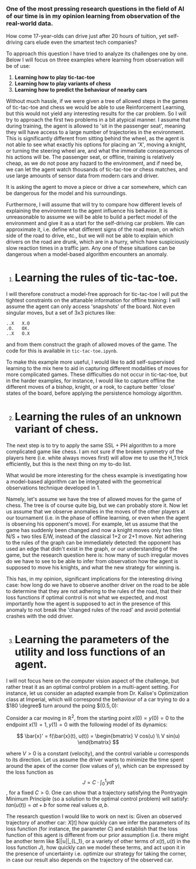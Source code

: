 ### One of the most pressing research questions in the field of AI of our time is in my opinion learning from observation of the real-world data.
 How come 17-year-olds can drive just after 20 hours of tuition, yet self-driving cars elude even the smartest tech companies? 

To approach this question I have tried to analyze its challenges one by one. Below I will focus on three examples where learning from observation will be of use: 
1. **Learning how to play tic-tac-toe**
2. **Learning how to play variants of chess**
3. **Learning how to predict the behaviour of nearby cars**

Without much hassle, if we were given a tree of allowed steps in the games of tic-tac-toe and chess we would be able to use Reinforcement Learning, but this would not yield any interesting results for the car problem. So I will try to approach the first two problems in a bit atypical manner. I assume that during training, the agent is allowed to 'sit in the passenger seat', meaning they will have access to a large number of trajectories in the environment. This is significantly different from sitting behind the wheel, as the agent is not able to see what exactly his options for placing an 'X', moving a knight, or turning the steering wheel are, and what the immediate consequences of his actions will be. The passenger seat, or offline, training is relatively cheap, as we do not pose any hazard to the environment, and if need be, we can let the agent watch thousands of tic-tac-toe or chess matches, and use large amounts of sensor data from modern cars and driver.

It is asking the agent to move a piece or drive a car somewhere, which can be dangerous for the model and his surroundings.

Furthermore, I will assume that will try to compare how different levels of explaining the environment to the agent influence his behavior. It is unreasonable to assume we will be able to build a perfect model of the environment and give it as a start for the self-driving car problem. We can approximate it, i.e. define what different signs of the road mean, on which side of the road to drive, etc., but we will not be able to explain which drivers on the road are drunk, which are in a hurry, which have suspiciously slow reaction times in a traffic jam.  Any one of these situations can be dangerous when a model-based algorithm encounters an anomaly. 

1. # Learning the rules of tic-tac-toe.
I will therefore construct a model-free approach for tic-tac-toe I will put the tightest constraints on the attanable information for offline training: I will assume the agent can only access 'snapshots' of the board. Not even singular moves, but a set of 3x3 pictures like:

```
..X   X.O
.O.   OX.
..X   O.X
```
and from them construct the graph of allowed moves of the game. The code for this is available in `tic-tac-toe.ipynb`.

To make this example more useful, I would like to add self-supervised learning to the mix here to aid in capturing different modalities of moves for more complicated games. These difficulties do not occur in tic-tac-toe, but in the harder examples, for instance, I would like to capture offline the different moves of a bishop, knight, or a rook, to capture better 'close' states of the board, before applying the persistence homology algorithm.


2. # Learning the rules of an unknown variant of chess. 
The next step is to try to apply the same SSL + PH algorithm to a more complicated game like chess. I am not sure if the broken symmetry of the players here (i.e. white always moves first) will allow me to use the H_1 trick efficiently, but this is the next thing on my to-do list. 

What would be more interesting for the chess example is investigating how a model-based algorithm can be integrated with the geometrical observations technique developed in 1.

Namely, let's assume we have the tree of allowed moves for the game of chess. The tree is of course quite big, but we can probably store it. Now let us assume that we observe anomalies in the moves of the other players at our tournament (i.e. in the phase of offline learning, or even when the agent is observing his opponent's move). For example, let us assume that the game has suddenly been changed and now a knight moves only two tiles N/S + two tiles E/W, instead of the classical 1+2 or 2+1 move. Not adhering to the rules of the graph can be immediately detected: the opponent has used an edge that didn't exist in the graph, or our understanding of the game, but the research question here is: how many of such irregular moves do we have to see to be able to infer from observation how the agent is supposed to move his knights, and what the new strategy for winning is. 

This has, in my opinion, significant implications for the interesting driving case: how long do we have to observe another driver on the road to be able to determine that they are not adhering to the rules of the road, that their loss functions if optimal control is not what we expected, and most importantly how the agent is supposed to act in the presence of this anomaly to not break the 'changed rules of the road' and avoid potential crashes with the odd driver.

3. # Learning the parameters of the utility and loss functions of an agent.
I will not focus here on the computer vision aspect of the challenge, but rather treat it as an optimal control problem in a multi-agent setting. For instance, let us consider an adapted example from Dr. Kalise's Optimization class at Imperial, which will correspond the behaviour of a car trying to do a $180 \degree$ turn around the poing $$(0.5, 0)$: 

Consider a car moving in $\mathbb{R}^2$, from the starting point $x(0) = y(0) = 0$ to the endpoint $x(1) = 1, y(1) = 0$ with the following model of its dynamics: 

$$ \bar{x}' = f(\bar{x}(t), u(t)) = \begin{bmatrix} V cos(u) \\ V sin(u) \end{bmatrix} $$

where $V > 0$ is a constant (velocity), and the control variable $u$ corresponds to its direction. Let us assume the driver wants to minimize the time spent around the apex of the corner (low values of y), which can be expressed by the loss function as $$J = C \cdot \int_0^1 y dt $$, for a fixed $C>0$. One can show that a trajectory satisfying the Pontryagin Minimum Principle (so a solution to the optimal control problem) will satisfy: $tan(u(t)) = at + b$ for some real values $a, b$. 

The research question I would like to work on next is: 
Given an observed trajectory of another car: $X[t]$ how quickly can we infer the parameters of its loss function (for instance, the parameter $C$) and establish that the loss function of this agent is different from our prior assumption (i.e. there might be another term like $||u||_{L_1}, or a variety of other terms of $x(t), u(t)$ in the loss function $J$), how quickly can we model these terms, and act upon it in the presence of uncertainty i.e. optimize our strategy for taking the corner, in case our result also depends on the trajectory of the observed car. 


